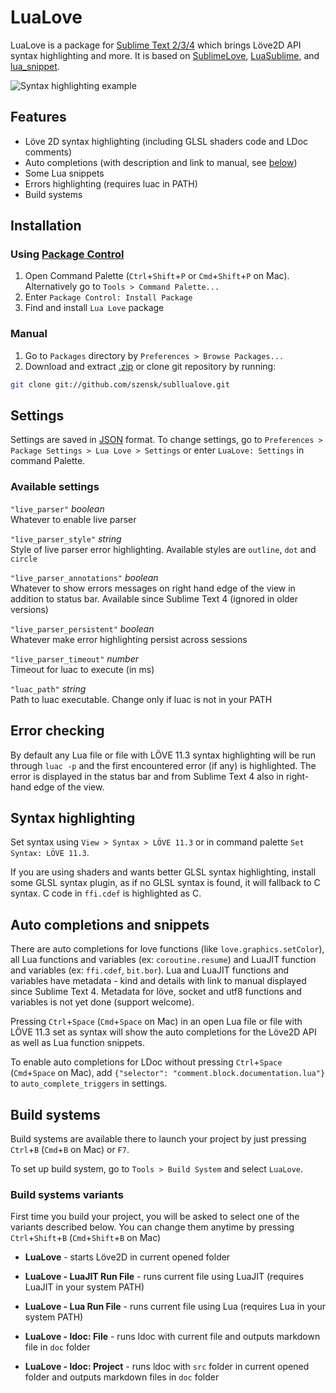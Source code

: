 # LuaLove

LuaLove is a package for [Sublime Text 2/3/4](http://www.sublimetext.com) which brings Löve2D API syntax highlighting and more. It is based on [SublimeLove](https://github.com/minism/SublimeLove), [LuaSublime](https://github.com/rorydriscoll/LuaSublime), and [lua_snippet](https://github.com/yinqiang/lua_snippet).

![Syntax highlighting example](https://i.imgur.com/xT91wN3.png "Syntax highlighting, auto completions and error checking (on Ubuntu)")

## Features

* Löve 2D syntax highlighting (including GLSL shaders code and LDoc comments)
* Auto completions (with description and link to manual, see [below](#auto-completions-and-snippets))
* Some Lua snippets
* Errors highlighting (requires luac in PATH)
* Build systems

## Installation

### Using [Package Control](https://packagecontrol.io/installation)

1. Open Command Palette (`Ctrl`+`Shift`+`P` or `Cmd`+`Shift`+`P` on Mac). Alternatively go to `Tools > Command Palette...`
2. Enter `Package Control: Install Package`
3. Find and install `Lua Love` package

### Manual

1. Go to `Packages` directory by `Preferences > Browse Packages...`
2. Download and extract [.zip](https://github.com/szensk/subllualove/archive/master.zip) or clone git repository by running:
```bash
git clone git://github.com/szensk/subllualove.git
```

## Settings

Settings are saved in [JSON](https://www.json.org/json-en.html) format. To change settings, go to `Preferences > Package Settings > Lua Love > Settings` or enter `LuaLove: Settings` in command Palette.

### Available settings

`"live_parser"` *boolean*  
Whatever to enable live parser

`"live_parser_style"` *string*  
Style of live parser error highlighting. Available styles are `outline`, `dot` and `circle`

`"live_parser_annotations"` *boolean*  
Whatever to show errors messages on right hand edge of the view in addition to status bar. Available since Sublime Text 4 (ignored in older versions)

`"live_parser_persistent"` *boolean*  
Whatever make error highlighting persist across sessions

`"live_parser_timeout"` *number*  
Timeout for luac to execute (in ms)

`"luac_path"` *string*  
Path to luac executable. Change only if luac is not in your PATH

## Error checking

By default any Lua file or file with LÖVE 11.3 syntax highlighting will be run through `luac -p` and the first encountered error (if any) is highlighted. The error is displayed in the status bar and from Sublime Text 4 also in right-hand edge of the view.

## Syntax highlighting

Set syntax using `View > Syntax > LÖVE 11.3` or in command palette `Set Syntax: LÖVE 11.3`.

If you are using shaders and wants better GLSL syntax highlighting, install some GLSL syntax plugin, as if no GLSL syntax is found, it will fallback to C syntax. C code in `ffi.cdef` is highlighted as C.

## Auto completions and snippets

There are auto completions for love functions (like `love.graphics.setColor`), all Lua functions and variables (ex: `coroutine.resume`) and LuaJIT function and variables (ex: `ffi.cdef`, `bit.bor`). Lua and LuaJIT functions and variables have metadata - kind and details with link to manual displayed since Sublime Text 4. Metadata for löve, socket and utf8 functions and variables is not yet done (support welcome).

Pressing `Ctrl`+`Space` (`Cmd`+`Space` on Mac) in an open Lua file or file with LÖVE 11.3 set as syntax will show the auto completions for the Löve2D API as well as Lua function snippets.

To enable auto completions for LDoc without pressing `Ctrl`+`Space` (`Cmd`+`Space` on Mac), add `{"selector": "comment.block.documentation.lua"}` to `auto_complete_triggers` in settings.

## Build systems

Build systems are available there to launch your project by just pressing `Ctrl`+`B` (`Cmd`+`B` on Mac) or `F7`.

To set up build system, go to `Tools > Build System` and select `LuaLove`.

### Build systems variants

First time you build your project, you will be asked to select one of the variants described below. You can change them anytime by pressing `Ctrl`+`Shift`+`B` (`Cmd`+`Shift`+`B` on Mac)

* **LuaLove** - starts Löve2D in current opened folder

* **LuaLove - LuaJIT Run File** - runs current file using LuaJIT (requires LuaJIT in your system PATH)

* **LuaLove - Lua Run File** - runs current file using Lua (requires Lua in your system PATH)

* **LuaLove - ldoc: File** - runs ldoc with current file and outputs markdown file in `doc` folder

* **LuaLove - ldoc: Project** - runs ldoc with `src` folder in current opened folder and outputs markdown files in `doc` folder